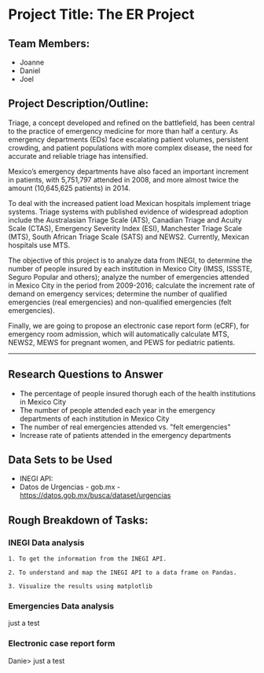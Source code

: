 

# Project Title: The ER Project

## Team Members: 

- Joanne
- Daniel
- Joel 

## Project Description/Outline:

Triage, a concept developed and refined on the battlefield, has been central to the practice of emergency medicine for more than half a century. As emergency departments (EDs) face escalating patient volumes, persistent crowding, and patient populations with more complex disease, the need for accurate and reliable triage has intensified. 

Mexico’s emergency departments have also faced an important increment in patients, with 5,751,797 attended in 2008, and more almost twice the amount (10,645,625 patients) in 2014.

To deal with the increased patient load Mexican hospitals implement triage systems. Triage systems with published evidence of widespread adoption include the Australasian Triage Scale (ATS), Canadian Triage and Acuity Scale (CTAS), Emergency Severity Index (ESI), Manchester Triage Scale (MTS), South African Triage Scale (SATS) and NEWS2. Currently, Mexican hospitals use MTS.

The objective of this project is to analyze data from INEGI, to determine the number of people insured by each institution in Mexico City (IMSS, ISSSTE, Seguro Popular and others); analyze the number of emergencies attended in Mexico City in the period from 2009-2016; calculate the increment rate of demand on emergency services; determine the number of qualified emergencies (real emergencies) and non-qualified emergencies (felt emergencies).

Finally, we are going to propose an electronic case report form (eCRF), for emergency room admission, which will automatically calculate MTS, NEWS2, MEWS for pregnant women, and PEWS for pediatric patients.

---

## Research Questions to Answer

- The percentage of people insured thorugh each of the health institutions in Mexico City
- The number of people attended each year in the emergency departments of each institution in Mexico City
- The number of real emergencies attended vs. "felt emergencies"
- Increase rate of patients attended in the emergency departments

## Data Sets to be Used

- INEGI API: 
- Datos de Urgencias - gob.mx -  https://datos.gob.mx/busca/dataset/urgencias


## Rough Breakdown of Tasks:

### INEGI Data analysis
    
    1. To get the information from the INEGI API.

    2. To understand and map the INEGI API to a data frame on Pandas.

    3. Visualize the results using matplotlib

### Emergencies Data analysis

just a test

### Electronic case report form

Danie> just a test